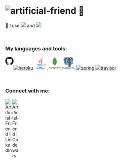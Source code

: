 # <img src="https://komarev.com/ghpvc/?username=artificial-friend&label=Hello%20user%20%E2%84%96&color=0e75b6&style=flat" alt="artificial-friend" /> 👋

:briefcase: I use <img width="26px" src="https://simpleicons.org/icons/intellijidea.svg" /> and <img width="26px" src="https://simpleicons.org/icons/firefoxbrowser.svg" />

<br />

### My languages and tools:
<img align="left" width="26px" src="https://raw.githubusercontent.com/github/explore/78df643247d429f6cc873026c0622819ad797942/topics/github/github.png" />
<p align="left"> <a href="https://heroku.com" target="_blank"> <img src="https://www.vectorlogo.zone/logos/heroku/heroku-icon.svg" alt="heroku" width="40" height="40"/> </a> <a href="https://www.java.com" target="_blank"> <img src="https://raw.githubusercontent.com/devicons/devicon/master/icons/java/java-original.svg" alt="java" width="40" height="40"/> </a> <a href="https://www.mongodb.com/" target="_blank"> <img src="https://raw.githubusercontent.com/devicons/devicon/master/icons/mongodb/mongodb-original-wordmark.svg" alt="mongodb" width="40" height="40"/> </a> <a href="https://www.postgresql.org" target="_blank"> <img src="https://raw.githubusercontent.com/devicons/devicon/master/icons/postgresql/postgresql-original-wordmark.svg" alt="postgresql" width="40" height="40"/> </a> <a href="https://spring.io/" target="_blank"> <img src="https://www.vectorlogo.zone/logos/springio/springio-icon.svg" alt="spring" width="40" height="40"/> </a> <a href="https://travis-ci.org" target="_blank"> <img src="https://www.vectorlogo.zone/logos/travis-ci/travis-ci-icon.svg" alt="travisci" width="40" height="40"/> </a> </p>

<br />

### Connect with me:

[<img align="left" alt="Artificial-Friend | LinkedIn" width="22px" src="https://cdn.jsdelivr.net/npm/simple-icons@v3/icons/linkedin.svg" />][linkedin]
[<img align="left" alt="Artificial-Friend | Codewars" width="22px" src="https://cdn.jsdelivr.net/npm/simple-icons@v3/icons/codewars.svg" />][codewars]

<br />
<br />

[codewars]: https://www.codewars.com/users/Artificial_Friend
[linkedin]: https://www.linkedin.com/in/oleksii-m/






